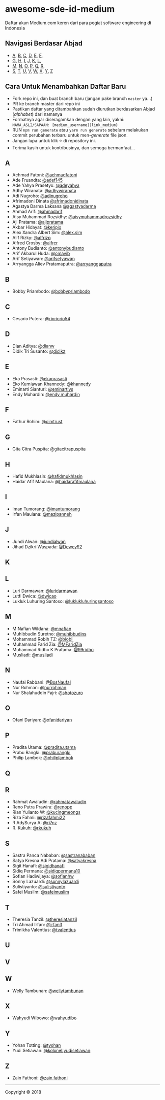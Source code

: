 # awesome-sde-id-medium

Daftar akun Medium.com keren dari para pegiat software engineering di Indonesia

## Navigasi Berdasar Abjad

- [A](#a), [B](#b), [C](#c), [D](#d), [E](#e), [F](#f),
- [G](#g), [H](#h), [I](#i), [J](#j), [K](#k), [L](#l),
- [M](#m), [N](#n), [O](#o), [P](#p), [Q](#q), [R](#r),
- [S](#s), [T](#t), [U](#u), [V](#v), [W](#w), [X](#x), [Y](#y), [Z](#z)

## Cara Untuk Menambahkan Daftar Baru

- Fork repo ini, dan buat branch baru (jangan pake branch `master` ya...)
- PR ke branch master dari repo ini
- Pastikan daftar yang ditambahkan sudah diurutkan berdasarkan Abjad (_alphabet_) dari namanya
- Formatnya agar diseragamkan dengan yang lain, yakni: `NAMA_ASLI/SAPAAN: [medium_username](link_medium)`
- RUN `npm run generate` atau `yarn run generate` sebelum melakukan commit perubahan terbaru untuk men-_generate_ file json.
- Jangan lupa untuk klik ⭐️ di repository ini.
- Terima kasih untuk kontribusinya, dan semoga bermanfaat...

## A

- Achmad Fatoni: [@achmadfatoni](https://medium.com/@achmadfatoni)
- Ade Fruandta: [@adef145](https://medium.com/@adef145)
- Ade Yahya Prasetyo: [@adeyahya](https://medium.com/@adeyahya)
- Adhy Wiranata: [@adhywiranata](https://medium.com/@adhywiranata)
- Adi Nugroho: [@adinugroho](https://medium.com/@adinugroho)
- Afrimadoni Dinata [@afrimadonidinata](https://medium.com/@afrimadonidinata)
- Agastya Darma Laksana [@agastyadarma](https://medium.com/@agastyadarma)
- Ahmad Arif: [@ahmadarif](https://medium.com/@ahmadarif)
- Aisy Muhammad Rozsidhy: [@aisymuhammadrozsidhy](https://medium.com/@aisymuhammadrozsidhy)
- Aji Pratama: [@ajipratama](https://medium.com/@ajipratama)
- Akbar Hidayat: [@keripix](https://medium.com/@keripix)
- Alex Xandra Albert Sim: [@alex.sim](https://medium.com/@alex.sim)
- Alif Rizky: [@alfrizp](https://medium.com/@alfrizp)
- Alfred Crosby: [@alfrcr](https://medium.com/@alfrcr)
- Antony Budianto: [@antonybudianto](https://medium.com/@antonybudianto)
- Arif Akbarul Huda: [@omayib](https://medium.com/@omayib)
- Arif Setiyawan: [@arifsetyawan](https://medium.com/@arifsetyawan)
- Arryangga Aliev Pratamaputra: [@arryanggaputra](https://medium.com/@arryanggaputra)

## B

- Bobby Priambodo: [@bobbypriambodo](https://medium.com/@bobbypriambodo)

## C

- Cesario Putera: [@rioriorio54](https://medium.com/@rioriorio54)

## D

- Dian Aditya: [@dianw](https://medium.com/@dianw)
- Didik Tri Susanto: [@didikz](https://medium.com/@didikz)

## E

- Eka Prasasti: [@ekaprasasti](https://medium.com/@ekaprasasti)
- Eko Kurniawan Khannedy: [@khannedy](https://medium.com/@khannedy)
- Eminarti Sianturi: [@eminartiys](https://medium.com/@eminartiys)
- Endy Muhardin: [@endy.muhardin](https://medium.com/@endy.muhardin)

## F

- Fathur Rohim: [@oimtrust](https://medium.com/@oimtrust)

## G

- Gita Citra Puspita: [@gitacitrapuspita](https://medium.com/@gitacitrapuspita)

## H

- Hafid Mukhlasin: [@hafidmukhlasin](https://medium.com/@hafidmukhlasin)
- Haidar Afif Maulana: [@haidarafifmaulana](https://medium.com/@haidarafifmaulana)

## I

- Iman Tumorang: [@imantumorang](https://medium.com/@imantumorang)
- Irfan Maulana: [@mazipanneh](https://medium.com/@mazipanneh)

## J

- Jundi Alwan: [@jundialwan](https://medium.com/@jundialwan)
- Jihad Dzikri Waspada: [@Dewey92](https://medium.com/@Dewey92)

## K

## L

- Luri Darmawan: [@luridarmawan](https://medium.com/@luridarmawan)
- Lutfi Dwica: [@dwicao](https://medium.com/@dwicao)
- Lukluk Luhuring Santoso: [@luklukluhuringsantoso](https://medium.com/@luklukluhuringsantoso)

## M

- M Nafian Wildana: [@mnafian](https://medium.com/@mnafian)
- Muhibbudin Suretno: [@muhibbudins](https://medium.com/@muhibbudins)
- Mohammad Robih TZ: [@biobii](https://medium.com/@biobii)
- Muhammad Farid Zia: [@MFaridZia](https://medium.com/@MFaridZia)
- Muhammad Ridho K Pratama: [@99ridho](https://medium.com/@99ridho)
- Musliadi: [@musliadi](https://medium.com/@musliadi)

## N

- Naufal Rabbani: [@BosNaufal](https://medium.com/@BosNaufal)
- Nur Rohman: [@nurrohman](https://medium.com/@nurrohman)
- Nur Shalahuddin Fajri: [@shotozuro](https://medium.com/@shotozuro)

## O

- Ofani Dariyan: [@ofanidariyan](https://medium.com/@ofanidariyan)

## P

- Pradita Utama: [@pradita.utama](https://medium.com/@pradita.utama)
- Prabu Rangki: [@praburangki](https://medium.com/@praburangki)
- Philip Lambok: [@philiplambok](https://medium.com/@philiplambok)

## Q

## R

- Rahmat Awaludin: [@rahmatawaludin](https://medium.com/@rahmatawaludin)
- Reno Putra Prawira: [@renopp](https://medium.com/@renopp)
- Rian Yulianto W: [@kucingmeongs](https://medium.com/@kucingmeongs)
- Riza Fahmi: [@rizafahmi22](https://medium.com/@rizafahmi22)
- R AdySurya A: [@ri7nz](https://medium.com/@ri7nz)
- R. Kukuh: [@rkukuh](https://medium.com/@rkukuh)

## S

- Sastra Panca Nababan: [@sastranababan](https://medium.com/@sastranababan)
- Satya Kresna Adi Pratama: [@satyakresna](https://medium.com/@satyakresna)
- Sigit Hanafi: [@sigidhanafi](https://medium.com/@sigidhanafi)
- Sidiq Permana: [@sidiqpermana10](https://medium.com/@sidiqpermana10)
- Sofian Hadiwijaya: [@sofianhw](https://medium.com/@sofianhw)
- Sonny Lazuardi: [@sonnylazuardi](https://medium.com/@sonnylazuardi)
- Sulistiyanto: [@sulistiyanto](https://medium.com/@sulistiyanto)
- Safei Muslim: [@safeimuslim](https://medium.com/@safeimuslim)

## T

- Theresia Tanzil: [@theresiatanzil](https://medium.com/@theresiatanzil)
- Tri Ahmad Irfan: [@irfan3](https://medium.com/@irfan3)
- Trimikha Valentius: [@tvalentius](https://medium.com/@tvalentius)

## U

## V

## W

- Welly Tambunan: [@wellytambunan](https://medium.com/@wellytambunan)

## X

- Wahyudi Wibowo: [@wahyudibo](https://medium.com/@wahyudibo)

## Y

- Yohan Totting: [@tyohan](https://medium.com/@tyohan)
- Yudi Setiawan: [@kolonel.yudisetiawan](https://medium.com/@kolonel.yudisetiawan)

## Z

- Zain Fathoni: [@zain.fathoni](https://medium.com/@zain.fathoni)

---

Copyright © 2018
